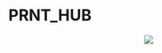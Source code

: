 # PRNT_HUB
<p align="center">
  <a>
    <img src="https://user-images.githubusercontent.com/58523656/208553508-b7a29d63-dcd6-407b-87e8-6f58a29055d4.png"
  </a>
</p>
